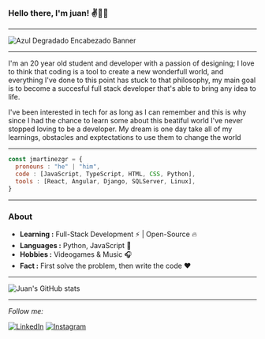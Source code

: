 ### Hello there, I'm juan! ✌️👨‍🎓
---------------------------------------------------------------------------------------------------------------------------------------------------------------------------------

![Azul Degradado Encabezado Banner](https://user-images.githubusercontent.com/61917026/207811987-6e1c0a5c-bfef-480a-8102-f25d33209844.png)

---------------------------------------------------------------------------------------------------------------------------------------------------------------------------------
I'm an 20 year old student and developer with a passion of designing; I love to think that coding is a tool to create a new wonderfull world, and everything I've done to this point has stuck to that philosophy, my main goal is to become a succesful full stack developer that's able to bring any idea to life.

I've been interested in tech for as long as I can remember and this is why since I had the chance to learn some about this beatiful world I've never stopped loving to be a developer. My dream is one day take all of my learnings, obstacles and exptectations to use them to change the world

---------------------------------------------------------------------------------------------------------------------------------------------------------------------------------
```js
const jmartinezgr = {
  pronouns : "he" | "him",
  code : [JavaScript, TypeScript, HTML, CSS, Python],
  tools : [React, Angular, Django, SQLServer, Linux],
}

```
---------------------------------------------------------------------------------------------------------------------------------------------------------------------------------
### About

-  **Learning :** Full-Stack Development :zap: | Open-Source :fire:	
-  **Languages :** Python, JavaScript 💪
-  **Hobbies :** Videogames & Music :headphones:
-  **Fact :** First solve the problem, then write the code :heart: 

---------------------------------------------------------------------------------------------------------------------------------------------------------------------------------

![Juan's GitHub stats](https://github-readme-stats.vercel.app/api?username=jmartinezgr&show_icons=true&bg_color=00000000&)

--------------------------------------------------------------------------------------------------------------------------------------------------------------------------------
<i>Follow me:</i><br>

<a href="https://www.linkedin.com/in/juan-jose-martinez" target="_blank"><img src="https://img.shields.io/badge/LinkedIn-%230077B5.svg?&style=flat-square&logo=linkedin&logoColor=white" alt="LinkedIn"></a>
<a href="https://www.instagram.com/_tinezj" target="_blank"><img src="https://img.shields.io/badge/Instagram-%23E4405F.svg?&style=flat-square&logo=instagram&logoColor=white" alt="Instagram"></a>

</div>
